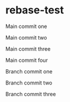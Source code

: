# rebase-test
Main commit one

Main commit two

Main commit three

Main commit four

Branch commit one

Branch commit two

Branch commit three